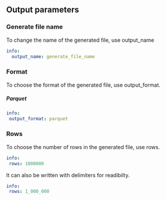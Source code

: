 Output parameters
--------------

### Generate file name
To change the name of the generated file, use output_name
```yaml
info:
  output_name: generate_file_name
```

### Format
To choose the format of the generated file, use output_format.
##### Parquet
```yaml
info:
 output_format: parquet
```

### Rows
To choose the number of rows in the generated file, use rows.
```yaml
info:
 rows: 1000000
```
It can also be written with delimiters for readibilty.
```yaml
info:
 rows: 1_000_000
```